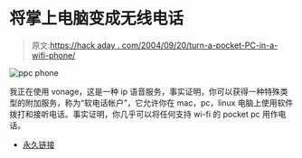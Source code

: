 # 将掌上电脑变成无线电话

> 原文:[https://hack aday . com/2004/09/20/turn-a-pocket-PC-in-a-wifi-phone/](https://hackaday.com/2004/09/20/turn-a-pocket-pc-in-to-a-wifi-phone/)

![ppc phone](img/a1e6da59db5b22a31e736d3800295241.png)

我正在使用 vonage，这是一种 ip 语音服务，事实证明，你可以获得一种特殊类型的附加服务，称为“软电话帐户”，它允许你在 mac，pc，linux 电脑上使用软件拨打和接听电话。事实证明，你几乎可以将任何支持 wi-fi 的 pocket pc 用作电话。

*   [永久链接](http://www.engadget.com/entry/6437880577833191/)